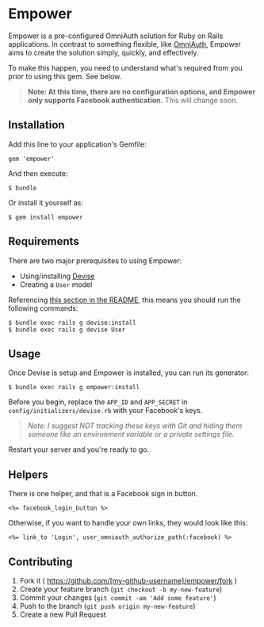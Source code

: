 Empower
==========

Empower is a pre-configured OmniAuth solution for Ruby on Rails applications.
In contrast to something flexible, like
[OmniAuth](https://github.com/intridea/omniauth), Empower aims to create the
solution simply, quickly, and effectively.

To make this happen, you need to understand what's required from you prior to
using this gem. See below.

> **Note: At this time, there are no configuration options, and Empower only
> supports Facebook authentication.** This will change soon.

Installation
----------

Add this line to your application's Gemfile:

```text
gem 'empower'
```

And then execute:

```text
$ bundle
```

Or install it yourself as:

```text
$ gem install empower
```

Requirements
----------

There are two major prerequisites to using Empower:

* Using/installing [Devise](https://github.com/plataformatec/devise)
* Creating a `User` model

Referencing [this section in the
README](https://github.com/plataformatec/devise#getting-started), this means
you should run the following commands:

```text
$ bundle exec rails g devise:install
$ bundle exec rails g devise User
```

Usage
----------

Once Devise is setup and Empower is installed, you can run its generator:

```text
$ bundle exec rails g empower:install
```

Before you begin, replace the `APP_ID` and `APP_SECRET` in
`config/initializers/devise.rb` with your Facebook's keys.

> *Note: I suggest NOT tracking these keys with Git and hiding them someone
> like an environment variable or a private settings file.*

Restart your server and you're ready to go.

Helpers
----------

There is one helper, and that is a Facebook sign in button.

```erb
<%= facebook_login_button %>
```

Otherwise, if you want to handle your own links, they would look like this:

```erb
<%= link_to 'Login', user_omniauth_authorize_path(:facebook) %>
```

Contributing
----------

1. Fork it ( https://github.com/[my-github-username]/empower/fork )
2. Create your feature branch (`git checkout -b my-new-feature`)
3. Commit your changes (`git commit -am 'Add some feature'`)
4. Push to the branch (`git push origin my-new-feature`)
5. Create a new Pull Request
